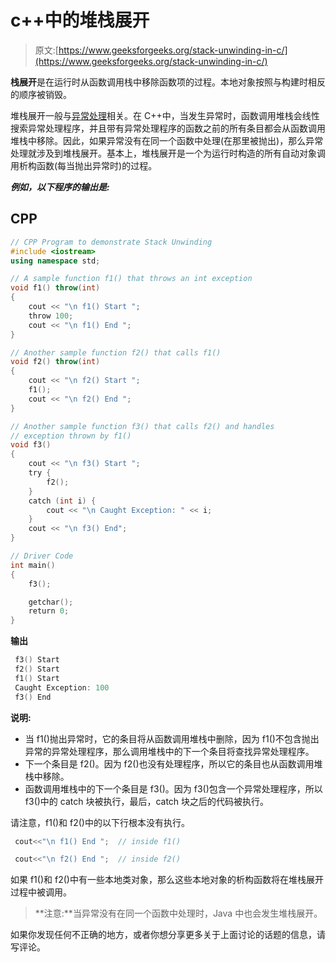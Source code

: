 # c++中的堆栈展开

> 原文:[https://www.geeksforgeeks.org/stack-unwinding-in-c/](https://www.geeksforgeeks.org/stack-unwinding-in-c/)

**栈展开**是在运行时从函数调用栈中移除函数项的过程。本地对象按照与构建时相反的顺序被销毁。

堆栈展开一般与[异常处理](https://www.geeksforgeeks.org/exception-handling-c/)相关。在 C++中，当发生异常时，函数调用堆栈会线性搜索异常处理程序，并且带有异常处理程序的函数之前的所有条目都会从函数调用堆栈中移除。因此，如果异常没有在同一个函数中处理(在那里被抛出)，那么异常处理就涉及到堆栈展开。基本上，堆栈展开是一个为运行时构造的所有自动对象调用析构函数(每当抛出异常时)的过程。

***例如，以下程序的输出是:***

## CPP

```cpp
// CPP Program to demonstrate Stack Unwinding
#include <iostream>
using namespace std;

// A sample function f1() that throws an int exception
void f1() throw(int)
{
    cout << "\n f1() Start ";
    throw 100;
    cout << "\n f1() End ";
}

// Another sample function f2() that calls f1()
void f2() throw(int)
{
    cout << "\n f2() Start ";
    f1();
    cout << "\n f2() End ";
}

// Another sample function f3() that calls f2() and handles
// exception thrown by f1()
void f3()
{
    cout << "\n f3() Start ";
    try {
        f2();
    }
    catch (int i) {
        cout << "\n Caught Exception: " << i;
    }
    cout << "\n f3() End";
}

// Driver Code
int main()
{
    f3();

    getchar();
    return 0;
}
```

**输出**

```cpp
 f3() Start 
 f2() Start 
 f1() Start 
 Caught Exception: 100
 f3() End
```

**说明:**

*   当 f1()抛出异常时，它的条目将从函数调用堆栈中删除，因为 f1()不包含抛出异常的异常处理程序，那么调用堆栈中的下一个条目将查找异常处理程序。
*   下一个条目是 f2()。因为 f2()也没有处理程序，所以它的条目也从函数调用堆栈中移除。
*   函数调用堆栈中的下一个条目是 f3()。因为 f3()包含一个异常处理程序，所以 f3()中的 catch 块被执行，最后，catch 块之后的代码被执行。

请注意，f1()和 f2()中的以下行根本没有执行。

```cpp
 cout<<"\n f1() End ";  // inside f1()

 cout<<"\n f2() End ";  // inside f2()
```

如果 f1()和 f2()中有一些本地类对象，那么这些本地对象的析构函数将在堆栈展开过程中被调用。

> **注意:**当异常没有在同一个函数中处理时，Java 中也会发生堆栈展开。

如果你发现任何不正确的地方，或者你想分享更多关于上面讨论的话题的信息，请写评论。